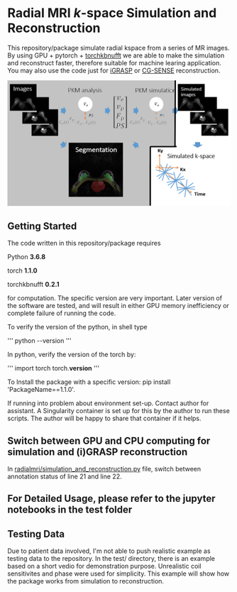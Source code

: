 # Radial MRI $k$-space Simulation and Reconstruction

This repository/package simulate radial kspace from a series of MR images. By 
using GPU + pytorch + [torchkbnufft](https://github.com/mmuckley/torchkbnufft) we 
are able to make the simulation and reconstruct faster, therefore suitable 
for machine learing application. You may also use the code just for 
[iGRASP]() or [CG-SENSE]() reconstruction.

![Diagram](/fig1b.png)

## Getting Started

The code written in this repository/package requires

Python **3.6.8**

torch **1.1.0**

torchkbnufft **0.2.1**

for computation. The specific version are very important. Later version of the software are tested, and will result in either GPU memory inefficiency or complete failure of running the code. 

To verify the version of the python, in shell type 

'''
python --version
'''

In python, verify the version of the torch by:

'''
import torch
torch.__version__
'''

To Install the package with a specific version: pip install 'PackageName==1.1.0'.

If running into problem about environment set-up. Contact author for assistant. A Singularity container is set up for this by the author to run these scripts. The author will be happy to share that container if it helps.


## Switch between GPU and CPU computing for simulation and (i)GRASP reconstruction

In [radialmri/simulation_and_reconstruction.py](/radialmri/simulation_and_reconstruction.py) file, switch between annotation status of line 21 and line 22.


## For Detailed Usage, please refer to the jupyter notebooks in the test folder

## Testing Data

Due to patient data involved, I'm not able to push realistic example as testing data to the repository. In the test/ directory, there is an example based on a short vedio for demonstration purpose. Unrealistic coil sensitivites and phase were used for simplicity. This example will show how the package works from simulation to reconstruction.
